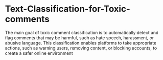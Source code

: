 # Text-Classification-for-Toxic-comments
The main goal of toxic comment classification is to automatically  detect and flag comments that may be harmful, such as hate speech,  harassment, or abusive language. This classification enables platforms  to take appropriate actions, such as warning users, removing content,  or blocking accounts, to create a safer online environment
